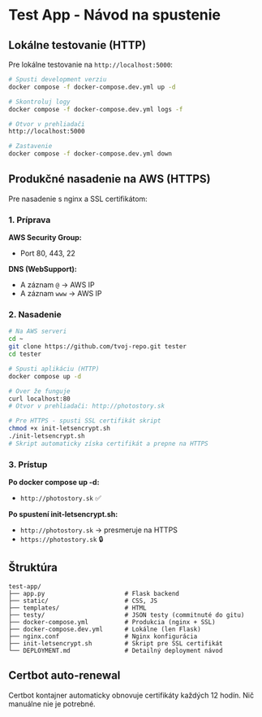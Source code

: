 # Test App - Návod na spustenie

## Lokálne testovanie (HTTP)

Pre lokálne testovanie na `http://localhost:5000`:

```bash
# Spusti development verziu
docker compose -f docker-compose.dev.yml up -d

# Skontroluj logy
docker compose -f docker-compose.dev.yml logs -f

# Otvor v prehliadači
http://localhost:5000

# Zastavenie
docker compose -f docker-compose.dev.yml down
```

## Produkčné nasadenie na AWS (HTTPS)

Pre nasadenie s nginx a SSL certifikátom:

### 1. Príprava

**AWS Security Group:**
- Port 80, 443, 22

**DNS (WebSupport):**
- A záznam `@` → AWS IP
- A záznam `www` → AWS IP

### 2. Nasadenie

```bash
# Na AWS serveri
cd ~
git clone https://github.com/tvoj-repo.git tester
cd tester

# Spusti aplikáciu (HTTP)
docker compose up -d

# Over že funguje
curl localhost:80
# Otvor v prehliadači: http://photostory.sk

# Pre HTTPS - spusti SSL certifikát skript
chmod +x init-letsencrypt.sh
./init-letsencrypt.sh
# Skript automaticky získa certifikát a prepne na HTTPS
```

### 3. Prístup

**Po docker compose up -d:**
- `http://photostory.sk` ✅

**Po spustení init-letsencrypt.sh:**
- `http://photostory.sk` → presmeruje na HTTPS
- `https://photostory.sk` 🔒

## Štruktúra

```
test-app/
├── app.py                      # Flask backend
├── static/                     # CSS, JS
├── templates/                  # HTML
├── testy/                      # JSON testy (commitnuté do gitu)
├── docker-compose.yml          # Produkcia (nginx + SSL)
├── docker-compose.dev.yml      # Lokálne (len Flask)
├── nginx.conf                  # Nginx konfigurácia
├── init-letsencrypt.sh         # Skript pre SSL certifikát
└── DEPLOYMENT.md               # Detailný deployment návod
```

## Certbot auto-renewal

Certbot kontajner automaticky obnovuje certifikáty každých 12 hodín. Nič manuálne nie je potrebné.
